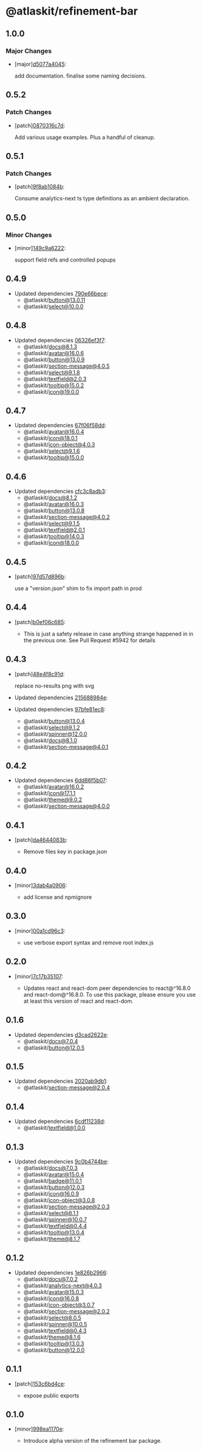 # @atlaskit/refinement-bar

## 1.0.0

### Major Changes

- [major][d5077a4045](https://bitbucket.org/atlassian/atlaskit-mk-2/commits/d5077a4045):

  add documentation. finalise some naming decisions.

## 0.5.2

### Patch Changes

- [patch][0870316c7d](https://bitbucket.org/atlassian/atlaskit-mk-2/commits/0870316c7d):

  Add various usage examples. Plus a handful of cleanup.

## 0.5.1

### Patch Changes

- [patch][9f8ab1084b](https://bitbucket.org/atlassian/atlaskit-mk-2/commits/9f8ab1084b):

  Consume analytics-next ts type definitions as an ambient declaration.

## 0.5.0

### Minor Changes

- [minor][149c9a6222](https://bitbucket.org/atlassian/atlaskit-mk-2/commits/149c9a6222):

  support field refs and controlled popups

## 0.4.9

- Updated dependencies [790e66bece](https://bitbucket.org/atlassian/atlaskit-mk-2/commits/790e66bece):
  - @atlaskit/button@13.0.11
  - @atlaskit/select@10.0.0

## 0.4.8

- Updated dependencies [06326ef3f7](https://bitbucket.org/atlassian/atlaskit-mk-2/commits/06326ef3f7):
  - @atlaskit/docs@8.1.3
  - @atlaskit/avatar@16.0.6
  - @atlaskit/button@13.0.9
  - @atlaskit/section-message@4.0.5
  - @atlaskit/select@9.1.8
  - @atlaskit/textfield@2.0.3
  - @atlaskit/tooltip@15.0.2
  - @atlaskit/icon@19.0.0

## 0.4.7

- Updated dependencies [67f06f58dd](https://bitbucket.org/atlassian/atlaskit-mk-2/commits/67f06f58dd):
  - @atlaskit/avatar@16.0.4
  - @atlaskit/icon@18.0.1
  - @atlaskit/icon-object@4.0.3
  - @atlaskit/select@9.1.6
  - @atlaskit/tooltip@15.0.0

## 0.4.6

- Updated dependencies [cfc3c8adb3](https://bitbucket.org/atlassian/atlaskit-mk-2/commits/cfc3c8adb3):
  - @atlaskit/docs@8.1.2
  - @atlaskit/avatar@16.0.3
  - @atlaskit/button@13.0.8
  - @atlaskit/section-message@4.0.2
  - @atlaskit/select@9.1.5
  - @atlaskit/textfield@2.0.1
  - @atlaskit/tooltip@14.0.3
  - @atlaskit/icon@18.0.0

## 0.4.5

- [patch][97d57d896b](https://bitbucket.org/atlassian/atlaskit-mk-2/commits/97d57d896b):

  use a "version.json" shim to fix import path in prod

## 0.4.4

- [patch][b0ef06c685](https://bitbucket.org/atlassian/atlaskit-mk-2/commits/b0ef06c685):

  - This is just a safety release in case anything strange happened in in the previous one. See Pull Request #5942 for details

## 0.4.3

- [patch][48e4f8c91d](https://bitbucket.org/atlassian/atlaskit-mk-2/commits/48e4f8c91d):

  replace no-results png with svg

- Updated dependencies [215688984e](https://bitbucket.org/atlassian/atlaskit-mk-2/commits/215688984e):
- Updated dependencies [97bfe81ec8](https://bitbucket.org/atlassian/atlaskit-mk-2/commits/97bfe81ec8):
  - @atlaskit/button@13.0.4
  - @atlaskit/select@9.1.2
  - @atlaskit/spinner@12.0.0
  - @atlaskit/docs@8.1.0
  - @atlaskit/section-message@4.0.1

## 0.4.2

- Updated dependencies [6dd86f5b07](https://bitbucket.org/atlassian/atlaskit-mk-2/commits/6dd86f5b07):
  - @atlaskit/avatar@16.0.2
  - @atlaskit/icon@17.1.1
  - @atlaskit/theme@9.0.2
  - @atlaskit/section-message@4.0.0

## 0.4.1

- [patch][da4644083b](https://bitbucket.org/atlassian/atlaskit-mk-2/commits/da4644083b):

  - Remove files key in package.json

## 0.4.0

- [minor][3dab4a0906](https://bitbucket.org/atlassian/atlaskit-mk-2/commits/3dab4a0906):

  - add license and npmignore

## 0.3.0

- [minor][00a1cd96c3](https://bitbucket.org/atlassian/atlaskit-mk-2/commits/00a1cd96c3):

  - use verbose export syntax and remove root index.js

## 0.2.0

- [minor][7c17b35107](https://bitbucket.org/atlassian/atlaskit-mk-2/commits/7c17b35107):

  - Updates react and react-dom peer dependencies to react@^16.8.0 and react-dom@^16.8.0. To use this package, please ensure you use at least this version of react and react-dom.

## 0.1.6

- Updated dependencies [d3cad2622e](https://bitbucket.org/atlassian/atlaskit-mk-2/commits/d3cad2622e):
  - @atlaskit/docs@7.0.4
  - @atlaskit/button@12.0.5

## 0.1.5

- Updated dependencies [2020ab9db1](https://bitbucket.org/atlassian/atlaskit-mk-2/commits/2020ab9db1):
  - @atlaskit/section-message@2.0.4

## 0.1.4

- Updated dependencies [6cdf11238d](https://bitbucket.org/atlassian/atlaskit-mk-2/commits/6cdf11238d):
  - @atlaskit/textfield@1.0.0

## 0.1.3

- Updated dependencies [9c0b4744be](https://bitbucket.org/atlassian/atlaskit-mk-2/commits/9c0b4744be):
  - @atlaskit/docs@7.0.3
  - @atlaskit/avatar@15.0.4
  - @atlaskit/badge@11.0.1
  - @atlaskit/button@12.0.3
  - @atlaskit/icon@16.0.9
  - @atlaskit/icon-object@3.0.8
  - @atlaskit/section-message@2.0.3
  - @atlaskit/select@8.1.1
  - @atlaskit/spinner@10.0.7
  - @atlaskit/textfield@0.4.4
  - @atlaskit/tooltip@13.0.4
  - @atlaskit/theme@8.1.7

## 0.1.2

- Updated dependencies [1e826b2966](https://bitbucket.org/atlassian/atlaskit-mk-2/commits/1e826b2966):
  - @atlaskit/docs@7.0.2
  - @atlaskit/analytics-next@4.0.3
  - @atlaskit/avatar@15.0.3
  - @atlaskit/icon@16.0.8
  - @atlaskit/icon-object@3.0.7
  - @atlaskit/section-message@2.0.2
  - @atlaskit/select@8.0.5
  - @atlaskit/spinner@10.0.5
  - @atlaskit/textfield@0.4.3
  - @atlaskit/theme@8.1.6
  - @atlaskit/tooltip@13.0.3
  - @atlaskit/button@12.0.0

## 0.1.1

- [patch][153c6bd4ce](https://bitbucket.org/atlassian/atlaskit-mk-2/commits/153c6bd4ce):

  - expose public exports

## 0.1.0

- [minor][998ea1170e](https://bitbucket.org/atlassian/atlaskit-mk-2/commits/998ea1170e):

  - Introduce alpha version of the refinement bar package.
